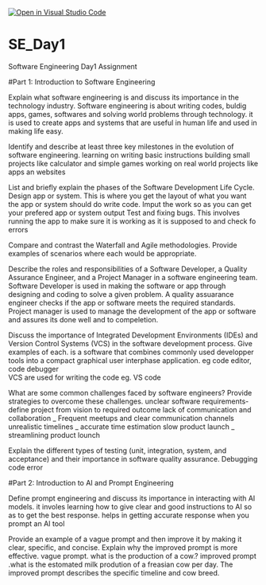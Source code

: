 [![Open in Visual Studio Code](https://classroom.github.com/assets/open-in-vscode-2e0aaae1b6195c2367325f4f02e2d04e9abb55f0b24a779b69b11b9e10269abc.svg)](https://classroom.github.com/online_ide?assignment_repo_id=18609728&assignment_repo_type=AssignmentRepo)
# SE_Day1
Software Engineering Day1 Assignment

#Part 1: Introduction to Software Engineering

Explain what software engineering is and discuss its importance in the technology industry.
Software engineering is about writing codes, buldig apps, games, softwares and solving world problems through technology. 
it is used to create apps and systems that are useful in human life and used in making life easy.

Identify and describe at least three key milestones in the evolution of software engineering.
learning on writing basic instructions
building small projects like calculator and simple games
working on real world projects like apps an websites

List and briefly explain the phases of the Software Development Life Cycle.
Design app or system. This is where you get the layout of what you want the app or system should do
write code. Imput the work so as you can get your prefered app or system output
Test and fixing bugs. This involves running the app to make sure it is working as it is supposed to and check fo errors

Compare and contrast the Waterfall and Agile methodologies. Provide examples of scenarios where each would be appropriate.


Describe the roles and responsibilities of a Software Developer, a Quality Assurance Engineer, and a Project Manager in a software engineering team.
Software Developer is used in making the software or app through designing and coding to solve a given problem.
A quality assuarance engineer checks if the app or software meets the required standards.
Project manager is used to manage the development of the app or software and assures its done well and to compeletion.

Discuss the importance of Integrated Development Environments (IDEs) and Version Control Systems (VCS) in the software development process. Give examples of each.
is a software that combines commonly used developper tools into a compact graphical user interphase application. eg code editor, code debugger  
VCS are used for writing the code eg. VS code

What are some common challenges faced by software engineers? Provide strategies to overcome these challenges.
unclear software requirements- define project from vision to required outcome
lack of communication and collaboration _ Frequent meetups and clear communication channels
unrealistic timelines _ accurate time estimation
slow product launch _ streamlining product lounch

Explain the different types of testing (unit, integration, system, and acceptance) and their importance in software quality assurance.
Debugging
code error

#Part 2: Introduction to AI and Prompt Engineering


Define prompt engineering and discuss its importance in interacting with AI models.
it involes learning how to give clear and good instructions to AI so as to get the best response. 
helps in getting accurate response when you prompt an AI tool

Provide an example of a vague prompt and then improve it by making it clear, specific, and concise. Explain why the improved prompt is more effective.
vague prompt. what is the production of a cow.?
improved prompt .what is the estomated milk prodution of a freasian cow per day.
The improved prompt describes the specific timeline and cow breed.

